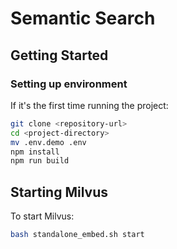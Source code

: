 # Semantic Search

## Getting Started

### Setting up environment

If it's the first time running the project:

```bash
git clone <repository-url>
cd <project-directory>
mv .env.demo .env
npm install
npm run build
```

## Starting Milvus

To start Milvus:

```bash
bash standalone_embed.sh start
```
